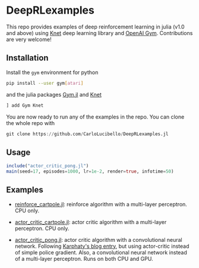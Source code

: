 # DeepRLexamples
This repo provides examples of deep reinforcement learning in julia (v1.0 and above) using [Knet](https://github.com/denizyuret/Knet.jl) deep learning library and [OpenAI Gym](https://gym.openai.com/). Contributions are very welcome!

## Installation
Install the `gym` environment for python 
```bash
pip install --user gym[atari]
```
and the julia packages [Gym.jl](https://github.com/ozanarkancan/Gym.jl) and [Knet](https://github.com/denizyuret/Knet.jl)
```julia
] add Gym Knet
```

You are now ready to run any of the examples in the repo. You can clone the whole repo with

```julia
git clone https://github.com/CarloLucibello/DeepRLexamples.jl
```

## Usage
```julia
include("actor_critic_pong.jl")
main(seed=17, episodes=1000, lr=1e-2, render=true, infotime=50)
```

## Examples
- [reinforce_cartpole.jl](examples/reinforce_cartpole.jl): reinforce algorithm with a multi-layer perceptron. CPU only.

- [actor_critic_cartpole.jl](examples/actor_critic_cartpole.jl): actor critic algorithm with a multi-layer perceptron. CPU only.

- [actor_critic_pong.jl](examples/actor_critic_pong.jl): actor critic algorithm with a convolutional neural network. Following [Karphaty's blog entry](http://karpathy.github.io/2016/05/31/rl/), but using actor-critic instead of simple police gradient. Also, a convolutional neural network instead of a multi-layer perceptron. Runs on both CPU and GPU.